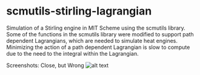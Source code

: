 # scmutils-stirling-lagrangian
Simulation of a Stirling engine in MIT Scheme using the scmutils library. Some of the functions in the scmutils library were modified to support path dependent Lagrangians, which are needed to simulate heat engines. Minimizing the action of a path dependent Lagrangian is slow to compute due to the need to the integral within the Lagrangian.

Screenshots:
Close, but Wrong
![alt text](https://github.com/jtmayer/scmutils/blob/main/close-but-wrong.png?raw=true)